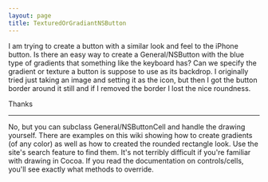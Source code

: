 ```yaml
---
layout: page
title: TexturedOrGradiantNSButton
---
```


I am trying to create a button with a similar look and feel to the iPhone button. Is there an easy way to create a General/NSButton with the blue type of gradients that something like the keyboard has? Can we specify the gradient or texture a button is suppose to use as its backdrop. I originally tried just taking an image and setting it as the icon, but then I got the button border around it still and if I removed the border I lost the nice roundness.

Thanks

----

No, but you can subclass General/NSButtonCell and handle the drawing yourself. There are examples on this wiki showing how to create gradients (of any color) as well as how to created the rounded rectangle look. Use the site's search feature to find them. It's not terribly difficult if you're familiar with drawing in Cocoa. If you read the documentation on controls/cells, you'll see exactly what methods to override.
